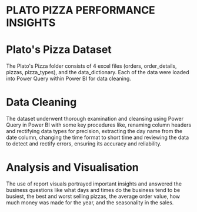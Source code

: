 # PLATO  PIZZA  PERFORMANCE  INSIGHTS

#  Plato's Pizza Dataset
The Plato's Pizza folder consists of 4 excel files (orders, order_details, pizzas, pizza_types), and the data_dictionary. Each of the data were loaded into Power Query within Power BI for data cleaning.

# Data Cleaning
The dataset underwent thorough examination and cleansing using Power Query in Power BI with some key procedures like, renaming column headers and rectifying data types for precision, extracting the day name from the date column, changing the time format to short time and reviewing the data to detect and rectify errors, ensuring its accuracy and reliability.

# Analysis and Visualisation
The use of report visuals portrayed important insights and answered the business questions like what days and times do the business tend to be busiest, the best and worst selling pizzas, the average order value, how much money was made for the year, and the seasonality in the sales.
